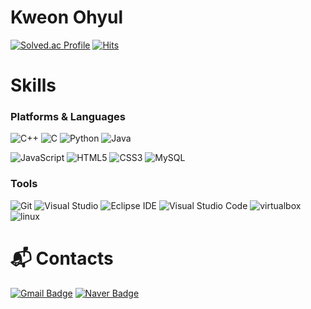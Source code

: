 # Kweon Ohyul 

[![Solved.ac Profile](http://mazassumnida.wtf/api/v2/generate_badge?boj=ohyul98)](https://solved.ac/ohyul98/)
[![Hits](https://hits.seeyoufarm.com/api/count/incr/badge.svg?url=https%3A%2F%2Fgithub.com%2FOhyul&count_bg=%2379C83D&title_bg=%23555555&icon=&icon_color=%23E7E7E7&title=hits&edge_flat=false)](https://hits.seeyoufarm.com)

# Skills
### Platforms & Languages

![C++](https://img.shields.io/badge/C++-00599C?logo=c%2B%2B&style=for-the-badge&logo=cplusplus&logoColor=black)
![C](https://img.shields.io/badge/C-A8B9CC?logo=c%2B%2B&style=for-the-badge&logo=C&logoColor=white)
![Python](https://img.shields.io/badge/Python-3776AB.svg?&style=for-the-badge&logo=Python&logoColor=white)
![Java](https://img.shields.io/badge/Java-007396.svg?&style=for-the-badge&logo=Java&logoColor=white)

![JavaScript](https://img.shields.io/badge/JavaScript-F7DF1E.svg?&style=for-the-badge&logo=JavaScript&logoColor=white)
![HTML5](https://img.shields.io/badge/HTML5-E34F26.svg?&style=for-the-badge&logo=HTML5&logoColor=white)
![CSS3](https://img.shields.io/badge/CSS3-1572B6.svg?&style=for-the-badge&logo=CSS3&logoColor=white)
![MySQL](https://img.shields.io/badge/MySQL-4479A1.svg?&style=for-the-badge&logo=MySQL&logoColor=white)

### Tools
![Git](https://img.shields.io/badge/Git-F05032.svg?&style=for-the-badge&logo=Git&logoColor=white)
![Visual Studio](https://img.shields.io/badge/visual%20studio-5C2D91.svg?&style=for-the-badge&logo=visual%20studio&logoColor=white)
![Eclipse IDE](https://img.shields.io/badge/Eclipse%20IDE-2C2255.svg?&style=for-the-badge&logo=Eclipse%20IDE&logoColor=white)
![Visual Studio Code](https://img.shields.io/badge/Visual%20Studio%20Code-007ACC.svg?&style=for-the-badge&logo=Visual%20Studio%20Code&logoColor=white)
![virtualbox](https://img.shields.io/badge/virtualbox-183A61.svg?&style=for-the-badge&logo=virtualbox&logoColor=white)
![linux](https://img.shields.io/badge/linux-FCC624.svg?&style=for-the-badge&logo=linux&logoColor=white)

 
# :mailbox_with_mail: Contacts
[![Gmail Badge](https://img.shields.io/badge/Gmail-d14836?style=flat-square&logo=Gmail&logoColor=white&link=mailto:ohyul98@gmail.com)](mailto:ohyul98@gmail.com)
[![Naver Badge](https://img.shields.io/badge/Naver-03C75A?style=flat-square&logo=Naver&logoColor=white&link=mailto:ohyul98@naver.com)](mailto:ohyul98@naver.com)
